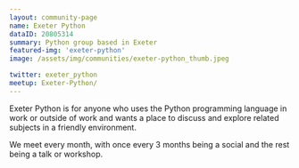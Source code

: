 ```yaml
---
layout: community-page
name: Exeter Python
dataID: 20805314
summary: Python group based in Exeter
featured-img: 'exeter-python'
image: /assets/img/communities/exeter-python_thumb.jpeg

twitter: exeter_python
meetup: Exeter-Python/
---
```

Exeter Python is for anyone who uses the Python programming language in work or
outside of work and wants a place to discuss and explore related subjects in a
friendly environment.

We meet every month, with once every 3 months being a social and the rest being a talk or workshop.
